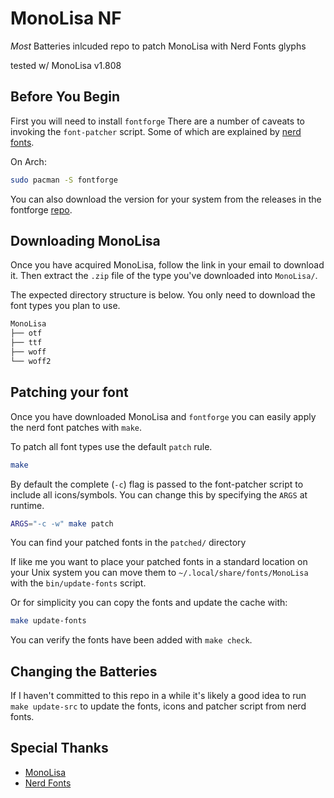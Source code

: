 # MonoLisa NF

*Most* Batteries inlcuded repo to patch MonoLisa with Nerd Fonts glyphs

tested w/ MonoLisa v1.808

## Before You Begin

First you will need to install `fontforge`
There are a number of caveats to invoking the `font-patcher` script.
Some of which are explained by [nerd fonts](https://github.com/ryanoasis/nerd-fonts#font-patcher).

On Arch:

```bash
sudo pacman -S fontforge
```

You can also download the version for your system from the releases in the fontforge [repo](https://github.com/fontforge/fontforge).

## Downloading MonoLisa

Once you have acquired MonoLisa, follow the link in your email to download it.
Then extract the `.zip` file of the type you've downloaded into `MonoLisa/`.

The expected directory structure is below.
You only need to download the font types you plan to use.

```bash
MonoLisa
├── otf
├── ttf
├── woff
└── woff2
```

## Patching your font

Once you have downloaded MonoLisa and `fontforge`
you can easily apply the nerd font patches with `make`.

To patch all font types use the default `patch` rule.


```bash
make
```

By default the complete (`-c`) flag is passed to the font-patcher script to include all icons/symbols.
You can change this by specifying the `ARGS` at runtime.


```bash
ARGS="-c -w" make patch
```

You can find your patched fonts in the `patched/` directory

If like me you want to place your patched fonts in a standard location on your Unix system you can move them to `~/.local/share/fonts/MonoLisa` with the `bin/update-fonts` script.

Or for simplicity you can copy the fonts and update the cache with:
```bash
make update-fonts
```

You can verify the fonts have been added with `make check`.

## Changing the Batteries

If I haven't committed to this repo in a while it's likely a good idea to run `make update-src` to update the fonts, icons and patcher script from nerd fonts.

## Special Thanks

- [MonoLisa](https://www.monolisa.dev)
- [Nerd Fonts](https://www.nerdfonts.com)
